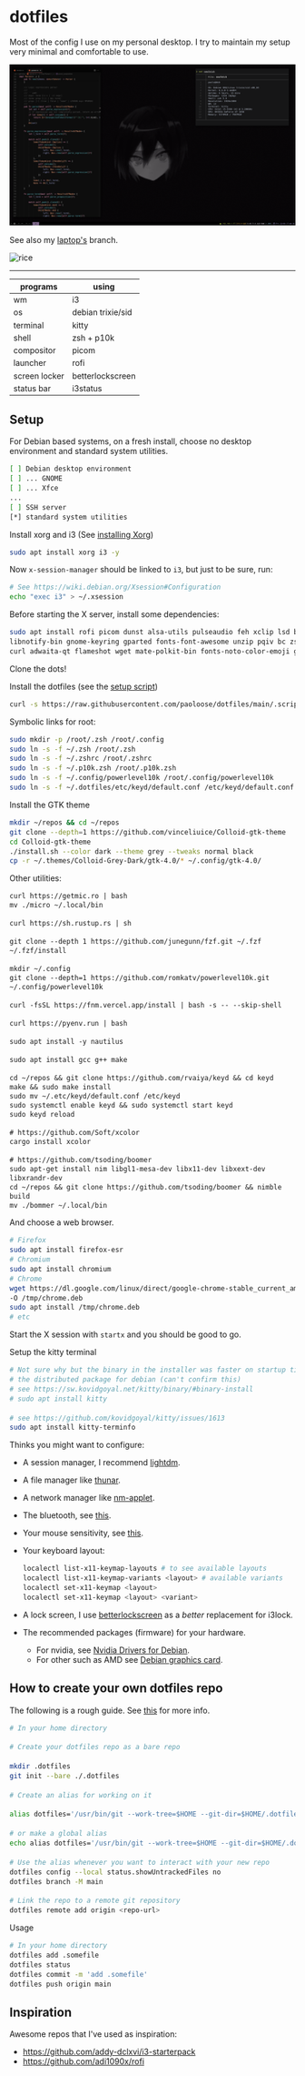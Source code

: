 # dotfiles

Most of the config I use on my personal desktop. I try to maintain
my setup very minimal and comfortable to use.

![rice](./.assets/2023-09-24_rice.png)

See also my [laptop's](https://github.com/paoloose/dotfiles/tree/laptop) branch.

![rice](https://raw.githubusercontent.com/paoloose/dotfiles/laptop/.assets/2023-21-09_rice.png)

---

| programs      | using             |
| ------------- | ----------------- |
| wm            | i3                |
| os            | debian trixie/sid |
| terminal      | kitty             |
| shell         | zsh + p10k        |
| compositor    | picom             |
| launcher      | rofi              |
| screen locker | betterlockscreen  |
| status bar    | i3status          |

## Setup

For Debian based systems, on a fresh install, choose no desktop environment and standard system utilities.

```sh
[ ] Debian desktop environment
[ ] ... GNOME
[ ] ... Xfce
...
[ ] SSH server
[*] standard system utilities
```

Install xorg and i3 (See [installing Xorg](https://wiki.debian.org/Xorg#Installing_Xorg))

```sh
sudo apt install xorg i3 -y
```

Now `x-session-manager` should be linked to `i3`, but just to be sure, run:

```sh
# See https://wiki.debian.org/Xsession#Configuration
echo "exec i3" > ~/.xsession
```

Before starting the X server, install some dependencies:

```sh
sudo apt install rofi picom dunst alsa-utils pulseaudio feh xclip lsd bat
libnotify-bin gnome-keyring gparted fonts-font-awesome unzip pqiv bc zsh
curl adwaita-qt flameshot wget mate-polkit-bin fonts-noto-color-emoji git
```

Clone the dots!

Install the dotfiles (see the [setup script](https://github.com/paoloose/dotfiles/blob/main/.scripts/setup.sh))

```sh
curl -s https://raw.githubusercontent.com/paoloose/dotfiles/main/.scripts/setup.sh | bash
```

Symbolic links for root:

```sh
sudo mkdir -p /root/.zsh /root/.config
sudo ln -s -f ~/.zsh /root/.zsh
sudo ln -s -f ~/.zshrc /root/.zshrc
sudo ln -s -f ~/.p10k.zsh /root/.p10k.zsh
sudo ln -s -f ~/.config/powerlevel10k /root/.config/powerlevel10k
sudo ln -s -f ~/.dotfiles/etc/keyd/default.conf /etc/keyd/default.conf
```

Install the GTK theme

```sh
mkdir ~/repos && cd ~/repos
git clone --depth=1 https://github.com/vinceliuice/Colloid-gtk-theme
cd Colloid-gtk-theme
./install.sh --color dark --theme grey --tweaks normal black
cp -r ~/.themes/Colloid-Grey-Dark/gtk-4.0/* ~/.config/gtk-4.0/
```

Other utilities:

```
curl https://getmic.ro | bash
mv ./micro ~/.local/bin

curl https://sh.rustup.rs | sh

git clone --depth 1 https://github.com/junegunn/fzf.git ~/.fzf
~/.fzf/install

mkdir ~/.config
git clone --depth=1 https://github.com/romkatv/powerlevel10k.git ~/.config/powerlevel10k

curl -fsSL https://fnm.vercel.app/install | bash -s -- --skip-shell

curl https://pyenv.run | bash

sudo apt install -y nautilus

sudo apt install gcc g++ make

cd ~/repos && git clone https://github.com/rvaiya/keyd && cd keyd
make && sudo make install
sudo mv ~/.etc/keyd/default.conf /etc/keyd
sudo systemctl enable keyd && sudo systemctl start keyd
sudo keyd reload

# https://github.com/Soft/xcolor
cargo install xcolor

# https://github.com/tsoding/boomer
sudo apt-get install nim libgl1-mesa-dev libx11-dev libxext-dev libxrandr-dev
cd ~/repos && git clone https://github.com/tsoding/boomer && nimble build
mv ./bommer ~/.local/bin
```

And choose a web browser.

```sh
# Firefox
sudo apt install firefox-esr
# Chromium
sudo apt install chromium
# Chrome
wget https://dl.google.com/linux/direct/google-chrome-stable_current_amd64.deb
-O /tmp/chrome.deb
sudo apt install /tmp/chrome.deb
# etc
```

Start the X session with `startx` and you should be good to go.

Setup the kitty terminal

```sh
# Not sure why but the binary in the installer was faster on startup time than
# the distributed package for debian (can't confirm this)
# see https://sw.kovidgoyal.net/kitty/binary/#binary-install
# sudo apt install kitty

# see https://github.com/kovidgoyal/kitty/issues/1613
sudo apt install kitty-terminfo
```

Thinks you might want to configure:

- A session manager, I recommend [lightdm](https://wiki.debian.org/LightDM).
- A file manager like [thunar](https://wiki.debian.org/Thunar).
- A network manager like [nm-applet](https://wiki.debian.org/NetworkManager).
- The bluetooth, see [this](https://wiki.debian.org/BluetoothUser).
- Your mouse sensitivity, see [this](https://askubuntu.com/a/1051759).
- Your keyboard layout:

  ```sh
  localectl list-x11-keymap-layouts # to see available layouts
  localectl list-x11-keymap-variants <layout> # available variants
  localectl set-x11-keymap <layout>
  localectl set-x11-keymap <layout> <variant>
  ```

- A lock screen, I use [betterlockscreen](https://github.com/betterlockscreen/betterlockscreen#installation)
  as a *better* replacement for i3lock.

- The recommended packages (firmware) for your hardware.

  - For nvidia, see [Nvidia Drivers for Debian](https://wiki.debian.org/NvidiaGraphicsDrivers).
  - For other such as AMD see [Debian graphics card](https://wiki.debian.org/GraphicsCard).

## How to create your own dotfiles repo

The following is a rough guide. See [this](https://news.ycombinator.com/item?id=11070797) for more info.

```bash
# In your home directory

# Create your dotfiles repo as a bare repo

mkdir .dotfiles
git init --bare ./.dotfiles

# Create an alias for working on it

alias dotfiles='/usr/bin/git --work-tree=$HOME --git-dir=$HOME/.dotfiles'

# or make a global alias
echo alias dotfiles='/usr/bin/git --work-tree=$HOME --git-dir=$HOME/.dotfiles' >> ~/.zshrc # or ~/.bashrc

# Use the alias whenever you want to interact with your new repo
dotfiles config --local status.showUntrackedFiles no
dotfiles branch -M main

# Link the repo to a remote git repository
dotfiles remote add origin <repo-url>
```

Usage

```bash
# In your home directory
dotfiles add .somefile
dotfiles status
dotfiles commit -m 'add .somefile'
dotfiles push origin main
```

## Inspiration

Awesome repos that I've used as inspiration:

- <https://github.com/addy-dclxvi/i3-starterpack>
- <https://github.com/adi1090x/rofi>
